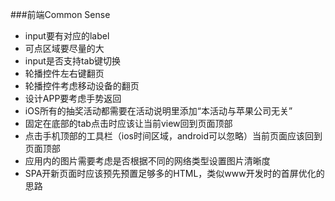 ###前端Common Sense

* input要有对应的label
* 可点区域要尽量的大
* input是否支持tab键切换
* 轮播控件左右键翻页
* 轮播控件考虑移动设备的翻页
* 设计APP要考虑手势返回
* iOS所有的抽奖活动都需要在活动说明里添加“本活动与苹果公司无关”
* 固定在底部的tab点击时应该让当前view回到页面顶部
* 点击手机顶部的工具栏（ios时间区域，android可以忽略）当前页面应该回到页面顶部
* 应用内的图片需要考虑是否根据不同的网络类型设置图片清晰度
* SPA开新页面时应该预先预置足够多的HTML，类似www开发时的首屏优化的思路
